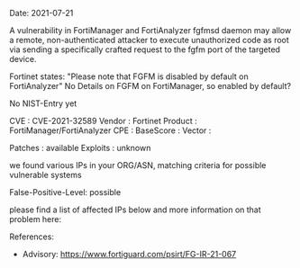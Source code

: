 Date: 2021-07-21

A vulnerability in FortiManager and FortiAnalyzer fgfmsd daemon 
may allow a remote, non-authenticated attacker to execute unauthorized 
code as root via sending a specifically crafted request to the fgfm port 
of the targeted device.

Fortinet states: "Please note that FGFM is disabled by default on FortiAnalyzer"
No Details on FGFM on FortiManager, so enabled by default?

No NIST-Entry yet



CVE       : CVE-2021-32589
Vendor    : Fortinet
Product   : FortiManager/FortiAnalyzer
CPE       :
BaseScore : 
Vector    : 

Patches   : available
Exploits  : unknown


we found various IPs in your ORG/ASN,
matching criteria for possible vulnerable systems


False-Positive-Level: possible


please find a list of affected IPs below
and more information on that problem here:

References:

- Advisory: https://www.fortiguard.com/psirt/FG-IR-21-067




    
